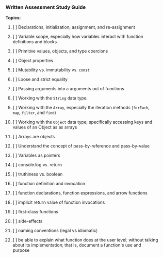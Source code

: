### Written Assessment Study Guide

**Topics:**

1. [ ] Declarations, initialization, assignment, and re-assignment

2. [ ] Variable scope, especially how variables interact with function definitions and blocks

3. [ ] Primitive values, objects, and type coercions

4. [ ] Object properties

5. [ ] Mutability vs. immutability vs. `const`

6. [ ] Loose and strict equality

7. [ ] Passing arguments into a arguments out of functions

8. [ ] Working with the `String` data type.

9. [ ] Working with the `Array`, especially the iteration methods (`forEach`, `map`, `filter`, and `find`)

10. [ ] Working with the `Object` data type; specifically accessing keys and values of an Object as as arrays

11. [ ] Arrays are objects

12. [ ] Understand the concept of pass-by-reference and pass-by-value

13. [ ] Variables as pointers

14. [ ] console.log vs. return

15. [ ] truthiness vs. boolean

16. [ ] function definition and invocation

17. [ ] function declarations, function expressions, and arrow functions

18. [ ] implicit return value of function invocations

19. [ ] first-class functions

20. [ ] side-effects

21. [ ] naming conventions (legal vs idiomatic)

22. [ ] be able to explain what function does at the user level; without talking about its implementation; that is, document a function's use and purpose
